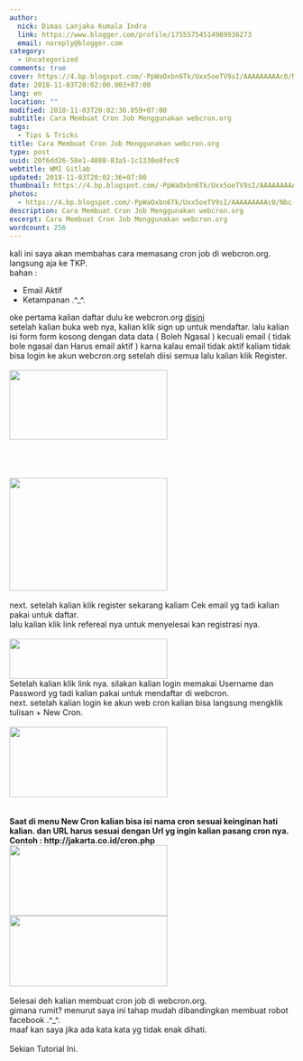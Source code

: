 ```yaml
---
author:
  nick: Dimas Lanjaka Kumala Indra
  link: https://www.blogger.com/profile/17555754514989936273
  email: noreply@blogger.com
category:
  - Uncategorized
comments: true
cover: https://4.bp.blogspot.com/-PpWaOxbn6Tk/Uxx5oeTV9sI/AAAAAAAAAc0/Nbc-Oluyp0s/s280/Screenshot_1.png
date: 2018-11-03T20:02:00.003+07:00
lang: en
location: ""
modified: 2018-11-03T20:02:36.059+07:00
subtitle: Cara Membuat Cron Job Menggunakan webcron.org
tags:
  - Tips & Tricks
title: Cara Membuat Cron Job Menggunakan webcron.org
type: post
uuid: 20f6dd26-58e1-4888-83a5-1c1330e8fec9
webtitle: WMI Gitlab
updated: 2018-11-03T20:02:36+07:00
thumbnail: https://4.bp.blogspot.com/-PpWaOxbn6Tk/Uxx5oeTV9sI/AAAAAAAAAc0/Nbc-Oluyp0s/s280/Screenshot_1.png
photos:
  - https://4.bp.blogspot.com/-PpWaOxbn6Tk/Uxx5oeTV9sI/AAAAAAAAAc0/Nbc-Oluyp0s/s280/Screenshot_1.png
description: Cara Membuat Cron Job Menggunakan webcron.org
excerpt: Cara Membuat Cron Job Menggunakan webcron.org
wordcount: 256
---
```


<div><div></div></div><div id="post-body-">kali ini saya akan membahas cara memasang cron job di webcron.org.     <br>langsung aja ke TKP.     <br>bahan :              <br><ul><li>            Email Aktif         </li><li>            Ketampanan .^_^.         </li></ul>oke pertama kalian daftar dulu ke webcron.org    <a href="//webmanajemen.com/page/safelink.html?url=aHR0cDovL3dlYmNyb24ub3JnLw==" rel="nofollow noopener" target="_blank">disini</a>    <br>setelah kalian buka web nya, kalian klik sign up untuk mendaftar. lalu kalian isi     form form kosong dengan data data ( Boleh Ngasal ) kecuali email ( tidak     bole ngasal dan Harus email aktif ) karna kalau email tidak aktif kaliam tidak bisa login ke akun webcron.org setelah diisi semua lalu kalian klik Register.     <br><br><div><a href="//webmanajemen.com/page/safelink.html?url=aHR0cDovLzQuYnAuYmxvZ3Nwb3QuY29tLy1QcFdhT3hibjZUay9VeHg1b2VUVjlzSS9BQUFBQUFBQUFjMC9OYmMtT2x1eXAwcy9zMTYwMC9TY3JlZW5zaG90XzEucG5n" rel="nofollow noopener" target="_blank">            <img border="0" height="123" src="https://4.bp.blogspot.com/-PpWaOxbn6Tk/Uxx5oeTV9sI/AAAAAAAAAc0/Nbc-Oluyp0s/s280/Screenshot_1.png" width="280">        </a>    </div><br><br><br><br><div><a href="//webmanajemen.com/page/safelink.html?url=aHR0cDovLzQuYnAuYmxvZ3Nwb3QuY29tLy1tR0dzV3NCUHdldy9VeHg1ME5oZUdWSS9BQUFBQUFBQUFjOC9NbU1jMUxSeG5KUS9zMTYwMC9TY3JlZW5zaG90XzIucG5n" rel="nofollow noopener" target="_blank">            <img border="0" height="200" src="https://4.bp.blogspot.com/-mGGsWsBPwew/Uxx50NheGVI/AAAAAAAAAc8/MmMc1LRxnJQ/s280/Screenshot_2.png" width="280">        </a>    </div><br>next. setelah kalian klik register sekarang kaliam Cek email yg tadi kalian pakai     untuk daftar.     <br>lalu kalian klik link refereal nya untuk menyelesai kan registrasi nya.     <br><br><div><a href="//webmanajemen.com/page/safelink.html?url=aHR0cDovLzEuYnAuYmxvZ3Nwb3QuY29tLy0xalNialRneTBWcy9VeHg2N182Z21uSS9BQUFBQUFBQUFkSS9qYm9Za181UUxxZy9zMTYwMC9TY3JlZW5zaG90XzMucG5n" rel="nofollow noopener" target="_blank">            <img border="0" height="71" src="https://1.bp.blogspot.com/-1jSbjTgy0Vs/Uxx67_6gmnI/AAAAAAAAAdI/jboYk_5QLqg/s280/Screenshot_3.png" width="280">        </a>    </div>Setelah kalian klik link nya. silakan kalian login memakai Username dan     Password yg tadi kalian pakai untuk mendaftar di webcron.     <br>next. setelah kalian login ke akun web cron kalian bisa langsung mengklik     tulisan + New Cron.     <br><br><div><a href="//webmanajemen.com/page/safelink.html?url=aHR0cDovLzQuYnAuYmxvZ3Nwb3QuY29tLy1jb3hKazVNZjBpSS9VeHg3OXk0b0QwSS9BQUFBQUFBQUFkVS9PNGZYQVctUF9CUS9zMTYwMC9TY3JlZW5zaG90XzQucG5n" rel="nofollow noopener" target="_blank">            <img border="0" height="125" src="https://4.bp.blogspot.com/-coxJk5Mf0iI/Uxx79y4oD0I/AAAAAAAAAdU/O4fXAW-P_BQ/s280/Screenshot_4.png" width="280">        </a>    </div><br><br><b br="">    Saat di menu New Cron kalian bisa isi nama cron sesuai keinginan hati kalian.     dan URL harus sesuai dengan Url yg ingin kalian pasang cron nya. Contoh :     http://jakarta.co.id/cron.php               </b><br><div><b br=""><a href="//webmanajemen.com/page/safelink.html?url=aHR0cDovLzIuYnAuYmxvZ3Nwb3QuY29tLy1VOXd5RkNkRkJlMC9VeHg4NkV6SFpzSS9BQUFBQUFBQUFkZy85OXNtYzVlbUxXQS9zMTYwMC9TY3JlZW5zaG90XzUucG5n" rel="nofollow noopener" target="_blank">            <img border="0" height="125" src="https://2.bp.blogspot.com/-U9wyFCdFBe0/Uxx86EzHZsI/AAAAAAAAAdg/99smc5emLWA/s280/Screenshot_5.png" width="280">        </a>    </b></div><b br="">         </b><div><a href="//webmanajemen.com/page/safelink.html?url=aHR0cDovLzEuYnAuYmxvZ3Nwb3QuY29tLy1VX1BtbU04cXZIcy9VeHg5RHVoZ0dsSS9BQUFBQUFBQUFkby9SalVOUHM5QUJNVS9zMTYwMC9TY3JlZW5zaG90XzYucG5n" rel="nofollow noopener" target="_blank">            <img border="0" height="125" src="https://1.bp.blogspot.com/-U_PmmM8qvHs/Uxx9DuhgGlI/AAAAAAAAAdo/RjUNPs9ABMU/s280/Screenshot_6.png" width="280">        </a>    </div><br>    Selesai deh kalian membuat cron job di webcron.org.     <br>    gimana rumit? menurut saya ini tahap mudah dibandingkan membuat robot     facebook .^_^.     <br>    maaf kan saya jika ada kata kata yg tidak enak dihati.     <br>    <br>    Sekian Tutorial Ini. </div>